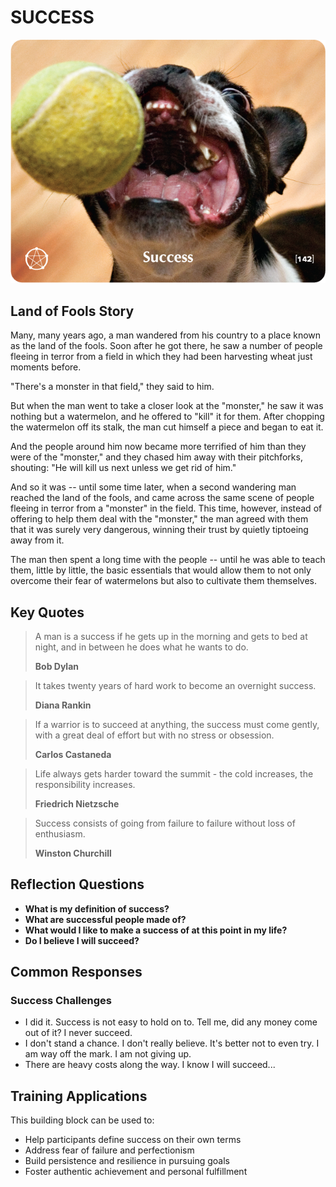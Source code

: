 # SUCCESS

![Success Card](TCG-CARDS-H/Success.png)

## Land of Fools Story
Many, many years ago, a man wandered from his country to a place known as the land of the fools. Soon after he got there, he saw a number of people fleeing in terror from a field in which they had been harvesting wheat just moments before.

"There's a monster in that field," they said to him.

But when the man went to take a closer look at the "monster," he saw it was nothing but a watermelon, and he offered to "kill" it for them. After chopping the watermelon off its stalk, the man cut himself a piece and began to eat it.

And the people around him now became more terrified of him than they were of the "monster," and they chased him away with their pitchforks, shouting: "He will kill us next unless we get rid of him."

And so it was -- until some time later, when a second wandering man reached the land of the fools, and came across the same scene of people fleeing in terror from a "monster" in the field. This time, however, instead of offering to help them deal with the "monster," the man agreed with them that it was surely very dangerous, winning their trust by quietly tiptoeing away from it.

The man then spent a long time with the people -- until he was able to teach them, little by little, the basic essentials that would allow them to not only overcome their fear of watermelons but also to cultivate them themselves.

## Key Quotes

> A man is a success if he gets up in the morning and gets to bed at night, and in between he does what he wants to do.
> 
> **Bob Dylan**

> It takes twenty years of hard work to become an overnight success.
> 
> **Diana Rankin**

> If a warrior is to succeed at anything, the success must come gently, with a great deal of effort but with no stress or obsession.
> 
> **Carlos Castaneda**

> Life always gets harder toward the summit - the cold increases, the responsibility increases.
> 
> **Friedrich Nietzsche**

> Success consists of going from failure to failure without loss of enthusiasm.
> 
> **Winston Churchill**

## Reflection Questions

- **What is my definition of success?**
- **What are successful people made of?**
- **What would I like to make a success of at this point in my life?**
- **Do I believe I will succeed?**

## Common Responses

### Success Challenges
- I did it. Success is not easy to hold on to. Tell me, did any money come out of it? I never succeed.
- I don't stand a chance. I don't really believe. It's better not to even try. I am way off the mark. I am not giving up.
- There are heavy costs along the way. I know I will succeed...

## Training Applications

This building block can be used to:
- Help participants define success on their own terms
- Address fear of failure and perfectionism
- Build persistence and resilience in pursuing goals
- Foster authentic achievement and personal fulfillment
